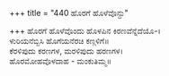 +++
title = "440 ಹೊರಗೆ ಹೊಳೆವೊನ್ದು"

+++
ಹೊರಗೆ ಹೊಳೆವೊಂದು ಹೊಳಪಿನ ಕಿರಣವೆನ್ನೆದೆಯೊ-।  
ಳುರಿಯನೆಬ್ಬಿಸಿ ಹೊಗೆಯನೆರಚಿ ಕಣ್ಗಳಿಗೆ॥  
ಕೆರಳಿಪುದು ಕರಣಗಳ, ಮರಳಿಪುದು ಹರಣಗಳ।  
ಹೊರಮೋಹವೊಳದಾಹ - ಮಂಕುತಿಮ್ಮ॥  
